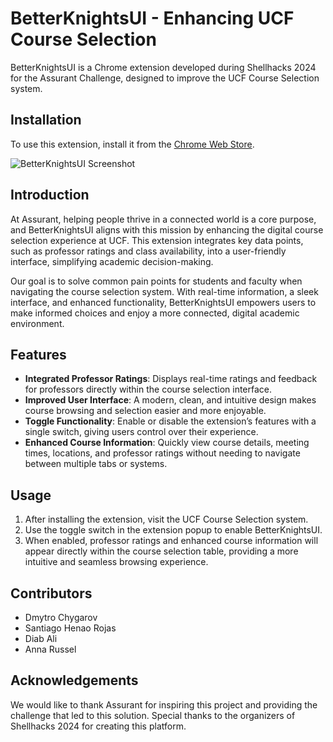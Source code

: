 # BetterKnightsUI - Enhancing UCF Course Selection

BetterKnightsUI is a Chrome extension developed during Shellhacks 2024 for the Assurant Challenge, designed to improve the UCF Course Selection system.

## Installation

To use this extension, install it from the [Chrome Web Store](https://chromewebstore.google.com/detail/betterknightsui-new-look/enclfeopdchccjmnlpgcejjibahkkjkj).

![BetterKnightsUI Screenshot](https://github.com/user-attachments/assets/ff9119f3-fdb0-4ccc-b888-5101fac3b75e)

## Introduction

At Assurant, helping people thrive in a connected world is a core purpose, and BetterKnightsUI aligns with this mission by enhancing the digital course selection experience at UCF. This extension integrates key data points, such as professor ratings and class availability, into a user-friendly interface, simplifying academic decision-making.

Our goal is to solve common pain points for students and faculty when navigating the course selection system. With real-time information, a sleek interface, and enhanced functionality, BetterKnightsUI empowers users to make informed choices and enjoy a more connected, digital academic environment.

## Features

- **Integrated Professor Ratings**: Displays real-time ratings and feedback for professors directly within the course selection interface.
- **Improved User Interface**: A modern, clean, and intuitive design makes course browsing and selection easier and more enjoyable.
- **Toggle Functionality**: Enable or disable the extension’s features with a single switch, giving users control over their experience.
- **Enhanced Course Information**: Quickly view course details, meeting times, locations, and professor ratings without needing to navigate between multiple tabs or systems.

## Usage

1. After installing the extension, visit the UCF Course Selection system.
2. Use the toggle switch in the extension popup to enable BetterKnightsUI.
3. When enabled, professor ratings and enhanced course information will appear directly within the course selection table, providing a more intuitive and seamless browsing experience.

## Contributors

- Dmytro Chygarov
- Santiago Henao Rojas
- Diab Ali
- Anna Russel

## Acknowledgements

We would like to thank Assurant for inspiring this project and providing the challenge that led to this solution. Special thanks to the organizers of Shellhacks 2024 for creating this platform.
